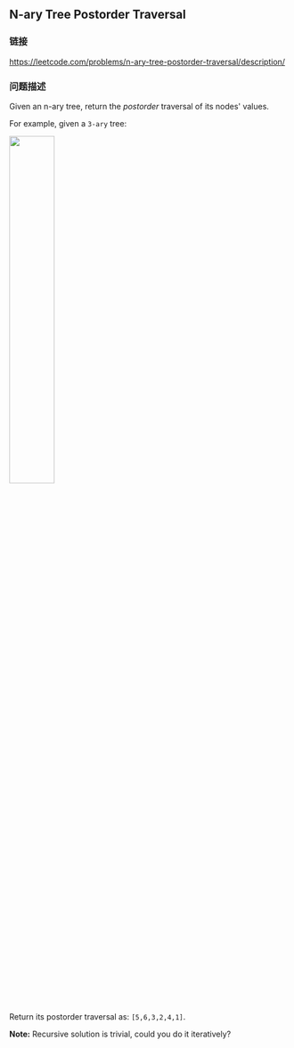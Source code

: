 ## N-ary Tree Postorder Traversal  
### 链接  
https://leetcode.com/problems/n-ary-tree-postorder-traversal/description/  
### 问题描述
Given an n-ary tree, return the *postorder* traversal of its nodes&#39; values.

For example, given a `3-ary` tree:

<img height="40%" src="/static/images/problemset/NaryTreeExample.png" width="40%" />

Return its postorder traversal as: `[5,6,3,2,4,1]`.

**Note:** Recursive solution is trivial, could you do it iteratively?
